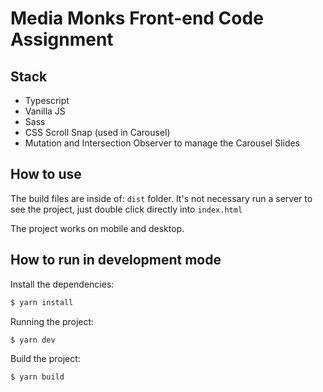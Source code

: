 # Media Monks Front-end Code Assignment

## Stack

- Typescript
- Vanilla JS
- Sass
- CSS Scroll Snap (used in Carousel)
- Mutation and Intersection Observer to manage the Carousel Slides

## How to use

The build files are inside of: `dist` folder. It's not necessary run a server to see the project, just double click directly into `index.html`

The project works on mobile and desktop.

## How to run in development mode

Install the dependencies:

```bash
$ yarn install
```

Running the project:

```bash
$ yarn dev
```

Build the project:

```bash
$ yarn build
```